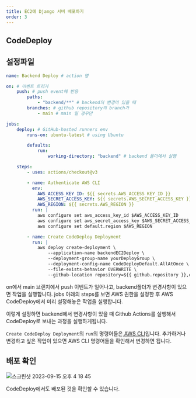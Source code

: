 ```yaml
---
title: EC2에 Django 서버 배포하기
order: 3
---
```


## CodeDeploy

## 설정파일

```yaml
name: Backend Deploy # action 명

on: # 이벤트 트리거
	push: # push event에 반응
		paths:
			- "backend/**" # backend의 변경이 있을 때
		branches: # github repository의 branch가
			- main # main 일 경우만

jobs:
	deploy: # GitHub-hosted runners env
		runs-on: ubuntu-latest # using Ubuntu

		defaults:
			run:
				working-directory: "backend" # backend 폴더에서 실행

	steps:
		- uses: actions/checkout@v3

		- name: Authenticate AWS CLI
		  env:
			AWS_ACCESS_KEY_ID: ${{ secrets.AWS_ACCESS_KEY_ID }}
			AWS_SECRET_ACCESS_KEY: ${{ secrets.AWS_SECRET_ACCESS_KEY }}
			AWS_REGION: ${{ secrets.AWS_REGION }}
		  run: |
			aws configure set aws_access_key_id $AWS_ACCESS_KEY_ID
			aws configure set aws_secret_access_key $AWS_SECRET_ACCESS_KEY
			aws configure set default.region $AWS_REGION

		- name: Create CodeDeploy Deployment
		  run: |
			aws deploy create-deployment \
				--application-name backendEC2Deploy \
				--deployment-group-name yourDeployGroup \
				--deployment-config-name CodeDeployDefault.AllAtOnce \
				--file-exists-behavior OVERWRITE \
				--github-location repository=${{ github.repository }},commitId=${{ github.sha }}

```

on에서 main 브랜치에서 push 이벤트가 일어나고, backend폴더가 변경사항이 있으면 작업을 실행합니다.
jobs 아래의 steps를 보면 AWS 권한을 설정한 후 AWS CodeDeploy에서 미리 설정해놓은 작업을 실행합니다.

이렇게 설정하면 backend에서 변경사항이 있을 때 Github Actions를 실행해서 CodeDeploy로 보내는 과정을 실행하게됩니다.

`Create CodeDeploy Deployment`의 `run`의 명령어들은[ AWS CLI](https://aws.amazon.com/ko/cli/)입니다. 
추가하거나 변경하고 싶은 작업이 있으면 AWS CLI 명령어들을 확인해서 변경하면 됩니다.

## 배포 확인

![스크린샷 2023-09-15 오후 4 18 45](https://github.com/Zamoca42/vue-django-blog/assets/96982072/46c82e81-59d7-4f8f-8b84-0030be9ce3d3)

CodeDeploy에서도 배포된 것을 확인할 수 있습니다.
